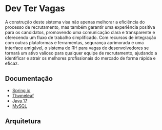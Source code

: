 # Dev Ter Vagas

A construção deste sistema visa não apenas melhorar a eficiência do processo de recrutamento, mas também garantir uma experiência positiva para os candidatos, promovendo uma comunicação clara e transparente e oferecendo um fluxo de trabalho simplificado. Com recursos de integração com outras plataformas e ferramentas, segurança aprimorada e uma interface amigável, o sistema de RH para vagas de desenvolvedores se tornará um ativo valioso para qualquer equipe de recrutamento, ajudando a identificar e atrair os melhores profissionais do mercado de forma rápida e eficaz.

## Documentação

 - [Spring.io](https://spring.io/projects/spring-boot)
 - [Thymeleaf](https://www.thymeleaf.org/doc/tutorials/2.1/usingthymeleaf.html)
 - [Java 17](https://www.oracle.com/br/java/technologies/downloads/#java17)
 - [MySQL](https://dev.mysql.com/doc/7)


## Arquitetura

